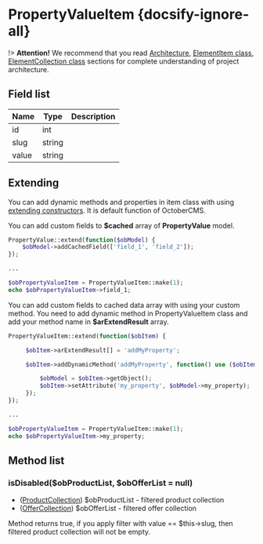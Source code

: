 # PropertyValueItem {docsify-ignore-all}

!> **Attention!**  We recommend that you read [Architecture](home.md#architecture), [ElementItem class](item-class/item-class.md),
[ElementCollection class](collection-class/collection-class.md) sections for complete understanding of  project architecture.

## Field list

|  Name | Type | Description |
|-------|------|--------|
|id|int|
|slug|string|
|value|string|

## Extending

You can add dynamic methods and properties in item class with using [extending constructors](http://octobercms.com/docs/services/behaviors#constructor-extension).
It is default function of OctoberCMS.

You can add custom fields to **$cached** array of **PropertyValue** model.
```php
PropertyValue::extend(function($obModel) {
    $obModel->addCachedField(['field_1', 'field_2']);
});

...

$obPropertyValueItem = PropertyValueItem::make(1);
echo $obPropertyValueItem->field_1;
```

You can add custom fields to cached data array with using your custom method.
You need to add dynamic method in PropertyValueItem class and add your method name in **$arExtendResult** array.
```php
PropertyValueItem::extend(function($obItem) {

     $obItem->arExtendResult[] = 'addMyProperty';

     $obItem->addDynamicMethod('addMyProperty', function() use ($obItem) {

         $obModel = $obItem->getObject();
         $obItem->setAttribute('my_property', $obModel->my_property);
     });
});

...

$obPropertyValueItem = PropertyValueItem::make(1);
echo $obPropertyValueItem->my_property;
```

## Method list

### isDisabled($obProductList, $obOfferList = null)
  *  ([ProductCollection](modules/product/collection/collection.md)) $obProductList - filtered product collection
  *  ([OfferCollection](modules/offer/collection/collection.md)) $obOfferList - filtered offer collection

Method returns true, if you apply filter with value == $this->slug, then filtered product collection will not be empty.